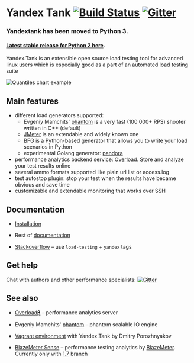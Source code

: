 # Yandex Tank [![Build Status](https://travis-ci.org/yandex/yandex-tank.svg?branch=master)](https://travis-ci.org/yandex/yandex-tank) [![Gitter](https://badges.gitter.im/Join%20Chat.svg)](https://gitter.im/yandex/yandex-tank?utm_source=badge&utm_medium=badge&utm_campaign=pr-badge&utm_content=badge)

### Yandextank has been moved to Python 3.
#### [Latest stable release for Python 2 here](https://github.com/yandex/yandex-tank/releases/tag/Python2).
Yandex.Tank is an extensible open source load testing tool for advanced linux users which is especially good as a part of an automated load testing suite

![Quantiles chart example](/logos/screen.png)

## Main features
* different load generators supported:
  * Evgeniy Mamchits' [phantom](https://github.com/yandex-load/phantom) is a very fast (100 000+ RPS) shooter written in C++ (default)
  * [JMeter](http://jmeter.apache.org/) is an extendable and widely known one
  * BFG is a Python-based generator that allows you to write your load scenarios in Python
  * experimental Golang generator: [pandora](https://github.com/yandex/pandora)
* performance analytics backend service: [Overload](http://overload.yandex.net/). Store and analyze your test results online
* several ammo formats supported like plain url list or access.log
* test autostop plugin: stop your test when the results have became obvious and save time
* customizable and extendable monitoring that works over SSH

## Documentation
- [Installation](http://yandextank.readthedocs.org/en/latest/install.html)

- Rest of [documentation](https://yandextank.readthedocs.org/en/latest/)

- [Stackoverflow](https://stackoverflow.com/) – use `load-testing` + `yandex` tags

## Get help
Chat with authors and other performance specialists: [![Gitter](https://badges.gitter.im/Join%20Chat.svg)](https://gitter.im/yandex/yandex-tank?utm_source=badge&utm_medium=badge&utm_campaign=pr-badge&utm_content=badge)

## See also
- [Overload𝛃](https://overload.yandex.net/) – performance analytics server

- Evgeniy Mamchits' [phantom](https://github.com/yandex-load/phantom) – phantom scalable IO engine

- [Vagrant environment](https://github.com/c3037/yandex-tank) with Yandex.Tank by Dmitry Porozhnyakov

- [BlazeMeter Sense](https://sense.blazemeter.com) – performance testing analytics by [BlazeMeter](https://www.blazemeter.com/). Currently only with [1.7](https://github.com/yandex/yandex-tank/tree/v1.7.32) branch

